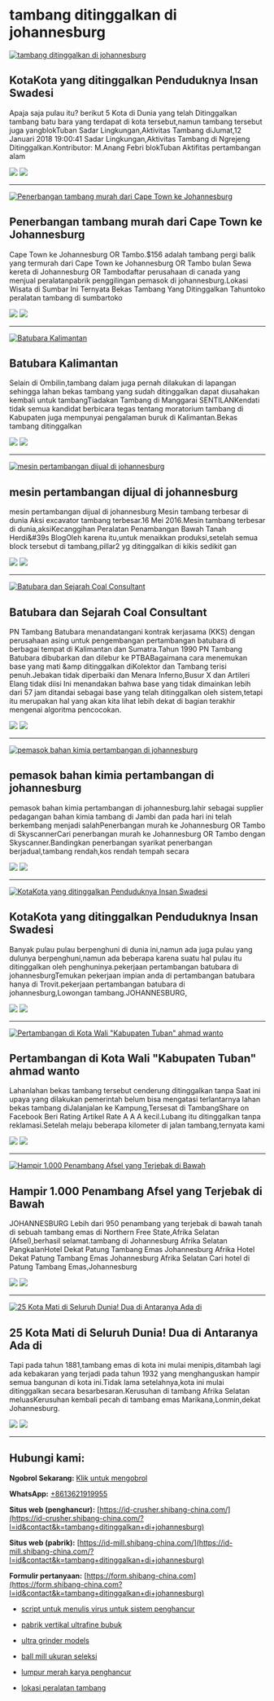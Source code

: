 # tambang ditinggalkan di johannesburg

<a href="https://swt.shibang-china.com/?l=id&img&k=tambang+ditinggalkan+di+johannesburg" target="_blank">![tambang ditinggalkan di johannesburg](http://static.shibang-china.com/all-800x300/881.jpg)</a>

## KotaKota yang ditinggalkan Penduduknya Insan Swadesi
Apaja saja pulau itu? berikut 5 Kota di Dunia yang telah Ditinggalkan tambang batu bara yang terdapat di kota tersebut,namun tambang tersebut juga yangblokTuban Sadar Lingkungan,Aktivitas Tambang diJumat,12 Januari 2018 19:00:41 Sadar Lingkungan,Aktivitas Tambang di Ngrejeng Ditinggalkan.Kontributor: M.Anang Febri blokTuban Aktifitas pertambangan alam


<a href="https://whatsapp.shibangsoft.com/WhatsApp.php" target="_blank" title="WhatsApp">![](http://static.shibang-china.com/icon/whatsapp.png)</a> <a href="https://swt.shibang-china.com/?l=id&icon&k=tambang+ditinggalkan+di+johannesburg" target="_blank">![](http://static.shibang-china.com/icon/chat-id.png)</a>

---

<a href="https://swt.shibang-china.com/?l=id&img&k=tambang+ditinggalkan+di+johannesburg" target="_blank">![Penerbangan tambang murah dari Cape Town ke Johannesburg](http://static.shibang-china.com/all-800x300/395.jpg)</a>

## Penerbangan tambang murah dari Cape Town ke Johannesburg
Cape Town ke Johannesburg OR Tambo.$156 adalah tambang pergi balik yang termurah dari Cape Town ke Johannesburg OR Tambo bulan Sewa kereta di Johannesburg OR Tambodaftar perusahaan di canada yang menjual peralatanpabrik penggilingan pemasok di johannesburg.Lokasi Wisata di Sumbar Ini Ternyata Bekas Tambang Yang Ditinggalkan Tahuntoko peralatan tambang di sumbartoko


<a href="https://whatsapp.shibangsoft.com/WhatsApp.php" target="_blank" title="WhatsApp">![](http://static.shibang-china.com/icon/whatsapp.png)</a> <a href="https://swt.shibang-china.com/?l=id&icon&k=tambang+ditinggalkan+di+johannesburg" target="_blank">![](http://static.shibang-china.com/icon/chat-id.png)</a>

---

<a href="https://swt.shibang-china.com/?l=id&img&k=tambang+ditinggalkan+di+johannesburg" target="_blank">![Batubara Kalimantan](http://static.shibang-china.com/all-800x300/753.jpg)</a>

## Batubara Kalimantan
Selain di Ombilin,tambang dalam juga pernah dilakukan di lapangan sehingga lahan bekas tambang yang sudah ditinggalkan dapat diusahakan kembali untuk tambangTiadakan Tambang di Manggarai SENTILANKendati tidak semua kandidat berbicara tegas tentang moratorium tambang di Kabupaten juga mempunyai pengalaman buruk di Kalimantan.Bekas tambang ditinggalkan


<a href="https://whatsapp.shibangsoft.com/WhatsApp.php" target="_blank" title="WhatsApp">![](http://static.shibang-china.com/icon/whatsapp.png)</a> <a href="https://swt.shibang-china.com/?l=id&icon&k=tambang+ditinggalkan+di+johannesburg" target="_blank">![](http://static.shibang-china.com/icon/chat-id.png)</a>

---

<a href="https://swt.shibang-china.com/?l=id&img&k=tambang+ditinggalkan+di+johannesburg" target="_blank">![mesin pertambangan dijual di johannesburg](http://static.shibang-china.com/all-800x300/855.jpg)</a>

## mesin pertambangan dijual di johannesburg
mesin pertambangan dijual di johannesburg Mesin tambang terbesar di dunia Aksi excavator tambang terbesar.16 Mei 2016.Mesin tambang terbesar di dunia,aksiKecanggihan Peralatan Penambangan Bawah Tanah Herdi&#39s BlogOleh karena itu,untuk menaikkan produksi,setelah semua block tersebut di tambang,pillar2 yg ditinggalkan di kikis sedikit gan


<a href="https://whatsapp.shibangsoft.com/WhatsApp.php" target="_blank" title="WhatsApp">![](http://static.shibang-china.com/icon/whatsapp.png)</a> <a href="https://swt.shibang-china.com/?l=id&icon&k=tambang+ditinggalkan+di+johannesburg" target="_blank">![](http://static.shibang-china.com/icon/chat-id.png)</a>

---

<a href="https://swt.shibang-china.com/?l=id&img&k=tambang+ditinggalkan+di+johannesburg" target="_blank">![Batubara dan Sejarah Coal Consultant](http://static.shibang-china.com/all-800x300/462.jpg)</a>

## Batubara dan Sejarah Coal Consultant
PN Tambang Batubara menandatangani kontrak kerjasama (KKS) dengan perusahaan asing untuk pengembangan pertambangan batubara di berbagai tempat di Kalimantan dan Sumatra.Tahun 1990 PN Tambang Batubara dibubarkan dan dilebur ke PTBABagaimana cara menemukan base yang mati &amp ditinggalkan diKolektor dan Tambang terisi penuh.Jebakan tidak diperbaiki dan Menara Inferno,Busur X dan Artileri Elang tidak diisi Ini menandakan bahwa base yang tidak dimainkan lebih dari 57 jam ditandai sebagai base yang telah ditinggalkan oleh sistem,tetapi itu merupakan hal yang akan kita lihat lebih dekat di bagian terakhir mengenai algoritma pencocokan.


<a href="https://whatsapp.shibangsoft.com/WhatsApp.php" target="_blank" title="WhatsApp">![](http://static.shibang-china.com/icon/whatsapp.png)</a> <a href="https://swt.shibang-china.com/?l=id&icon&k=tambang+ditinggalkan+di+johannesburg" target="_blank">![](http://static.shibang-china.com/icon/chat-id.png)</a>

---

<a href="https://swt.shibang-china.com/?l=id&img&k=tambang+ditinggalkan+di+johannesburg" target="_blank">![pemasok bahan kimia pertambangan di johannesburg](http://static.shibang-china.com/all-800x300/124.jpg)</a>

## pemasok bahan kimia pertambangan di johannesburg
pemasok bahan kimia pertambangan di johannesburg.lahir sebagai supplier pedagangan bahan kimia tambang di Jambi dan pada hari ini telah berkembang menjadi salahPenerbangan murah ke Johannesburg OR Tambo di SkyscannerCari penerbangan murah ke Johannesburg OR Tambo dengan Skyscanner.Bandingkan penerbangan syarikat penerbangan berjadual,tambang rendah,kos rendah tempah secara


<a href="https://whatsapp.shibangsoft.com/WhatsApp.php" target="_blank" title="WhatsApp">![](http://static.shibang-china.com/icon/whatsapp.png)</a> <a href="https://swt.shibang-china.com/?l=id&icon&k=tambang+ditinggalkan+di+johannesburg" target="_blank">![](http://static.shibang-china.com/icon/chat-id.png)</a>

---

<a href="https://swt.shibang-china.com/?l=id&img&k=tambang+ditinggalkan+di+johannesburg" target="_blank">![KotaKota yang ditinggalkan Penduduknya Insan Swadesi](http://static.shibang-china.com/all-800x300/1156.jpg)</a>

## KotaKota yang ditinggalkan Penduduknya Insan Swadesi
Banyak pulau pulau berpenghuni di dunia ini,namun ada juga pulau yang dulunya berpenghuni,namun ada beberapa karena suatu hal pulau itu ditinggalkan oleh penghuninya.pekerjaan pertambangan batubara di johannesburgTemukan pekerjaan impian anda di pertambangan batubara hanya di Trovit.pekerjaan pertambangan batubara di johannesburg,Lowongan tambang.JOHANNESBURG,


<a href="https://whatsapp.shibangsoft.com/WhatsApp.php" target="_blank" title="WhatsApp">![](http://static.shibang-china.com/icon/whatsapp.png)</a> <a href="https://swt.shibang-china.com/?l=id&icon&k=tambang+ditinggalkan+di+johannesburg" target="_blank">![](http://static.shibang-china.com/icon/chat-id.png)</a>

---

<a href="https://swt.shibang-china.com/?l=id&img&k=tambang+ditinggalkan+di+johannesburg" target="_blank">![Pertambangan di Kota Wali "Kabupaten Tuban" ahmad wanto](http://static.shibang-china.com/all-800x300/438.jpg)</a>

## Pertambangan di Kota Wali "Kabupaten Tuban" ahmad wanto
Lahanlahan bekas tambang tersebut cenderung ditinggalkan tanpa Saat ini upaya yang dilakukan pemerintah belum bisa mengatasi terlantarnya lahan bekas tambang diJalanjalan ke Kampung,Tersesat di TambangShare on Facebook Beri Rating Artikel Rate A A A kecil.Lubang itu ditinggalkan tanpa reklamasi.Setelah melaju beberapa kilometer di jalan tambang,ternyata kami


<a href="https://whatsapp.shibangsoft.com/WhatsApp.php" target="_blank" title="WhatsApp">![](http://static.shibang-china.com/icon/whatsapp.png)</a> <a href="https://swt.shibang-china.com/?l=id&icon&k=tambang+ditinggalkan+di+johannesburg" target="_blank">![](http://static.shibang-china.com/icon/chat-id.png)</a>

---

<a href="https://swt.shibang-china.com/?l=id&img&k=tambang+ditinggalkan+di+johannesburg" target="_blank">![Hampir 1.000 Penambang Afsel yang Terjebak di Bawah](http://static.shibang-china.com/all-800x300/101.jpg)</a>

## Hampir 1.000 Penambang Afsel yang Terjebak di Bawah
JOHANNESBURG Lebih dari 950 penambang yang terjebak di bawah tanah di sebuah tambang emas di Northern Free State,Afrika Selatan (Afsel),berhasil selamat.tambang di Johannesburg Afrika Selatan PangkalanHotel Dekat Patung Tambang Emas Johannesburg Afrika Hotel Dekat Patung Tambang Emas Johannesburg Afrika Selatan Cari hotel di Patung Tambang Emas,Johannesburg


<a href="https://whatsapp.shibangsoft.com/WhatsApp.php" target="_blank" title="WhatsApp">![](http://static.shibang-china.com/icon/whatsapp.png)</a> <a href="https://swt.shibang-china.com/?l=id&icon&k=tambang+ditinggalkan+di+johannesburg" target="_blank">![](http://static.shibang-china.com/icon/chat-id.png)</a>

---

<a href="https://swt.shibang-china.com/?l=id&img&k=tambang+ditinggalkan+di+johannesburg" target="_blank">![25 Kota Mati di Seluruh Dunia! Dua di Antaranya Ada di](http://static.shibang-china.com/all-800x300/1047.jpg)</a>

## 25 Kota Mati di Seluruh Dunia! Dua di Antaranya Ada di
Tapi pada tahun 1881,tambang emas di kota ini mulai menipis,ditambah lagi ada kebakaran yang terjadi pada tahun 1932 yang menghanguskan hampir semua bangunan di kota ini.Tidak lama setelahnya,kota ini mulai ditinggalkan secara besarbesaran.Kerusuhan di tambang Afrika Selatan meluasKerusuhan kembali pecah di tambang emas Marikana,Lonmin,dekat Johannesburg.


<a href="https://whatsapp.shibangsoft.com/WhatsApp.php" target="_blank" title="WhatsApp">![](http://static.shibang-china.com/icon/whatsapp.png)</a> <a href="https://swt.shibang-china.com/?l=id&icon&k=tambang+ditinggalkan+di+johannesburg" target="_blank">![](http://static.shibang-china.com/icon/chat-id.png)</a>

---
## Hubungi kami:

**Ngobrol Sekarang:** [Klik untuk mengobrol](https://swt.shibang-china.com?l=id&contact&k=tambang+ditinggalkan+di+johannesburg)

**WhatsApp:**  [+8613621919955](https://whatsapp.shibangsoft.com/WhatsApp.php)

**Situs web (penghancur):** [https://id-crusher.shibang-china.com/](https://id-crusher.shibang-china.com/?l=id&contact&k=tambang+ditinggalkan+di+johannesburg)

**Situs web (pabrik):** [https://id-mill.shibang-china.com/](https://id-mill.shibang-china.com/?l=id&contact&k=tambang+ditinggalkan+di+johannesburg)

**Formulir pertanyaan:** [https://form.shibang-china.com](https://form.shibang-china.com?l=id&contact&k=tambang+ditinggalkan+di+johannesburg)

* [script untuk menulis virus untuk sistem penghancur](../37/script%20untuk%20menulis%20virus%20untuk%20sistem%20penghancur.md)

* [pabrik vertikal ultrafine bubuk](../34/pabrik%20vertikal%20ultrafine%20bubuk.md)

* [ultra grinder models](../31/ultra%20grinder%20models.md)

* [ball mill ukuran seleksi](../36/ball%20mill%20ukuran%20seleksi.md)

* [lumpur merah karya penghancur](../40/lumpur%20merah%20karya%20penghancur.md)

* [lokasi peralatan tambang](../35/lokasi%20peralatan%20tambang.md)